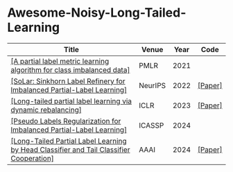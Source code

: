 # Awesome-Noisy-Long-Tailed-Learning

|  Title   | Venue  | Year| Code|
|  ----  | ----  |----  |----  |
|[[A partial label metric learning algorithm for class imbalanced data]](https://proceedings.mlr.press/v157/liu21f/liu21f.pdf)|PMLR|2021||
|  [[SoLar: Sinkhorn Label Refinery for Imbalanced Partial-Label Learning]](https://papers.nips.cc/paper_files/paper/2022/file/357a0a771bf65ee07926d6af41b75030-Paper-Conference.pdf)  | NeurIPS | 2022| [[Paper]](https://github.com/hbzju/SoLar)|
|[[Long-tailed partial label learning via dynamic rebalancing]](https://arxiv.org/pdf/2302.05080)  | ICLR |2023|[[Paper]](https://github.com/MediaBrain-SJTU/RECORDS-LTPLL)|
|[[Pseudo Labels Regularization for Imbalanced Partial-Label Learning]](https://arxiv.org/pdf/2303.03946)|ICASSP|2024||
|[[Long-Tailed Partial Label Learning by Head Classifier and Tail Classifier Cooperation]](https://palm.seu.edu.cn/zhangml/files/AAAI'24c.pdf) |AAAI |2024|[[Paper]](https://github.com/hbzju/SoLar)|
